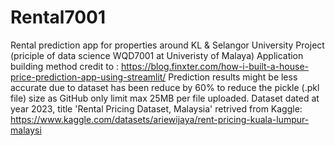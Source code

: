 # Rental7001
Rental prediction app for properties around KL &amp; Selangor
University Project (priciple of data science WQD7001 at Univeristy of Malaya)
Application building method credit to : https://blog.finxter.com/how-i-built-a-house-price-prediction-app-using-streamlit/
Prediction results might be less accurate due to dataset has been reduce by 60% to reduce the pickle (.pkl file) size as GitHub only limit max 25MB per file uploaded.
Dataset dated at year 2023, title 'Rental Pricing Dataset, Malaysia' retrived from Kaggle: https://www.kaggle.com/datasets/ariewijaya/rent-pricing-kuala-lumpur-malaysi
